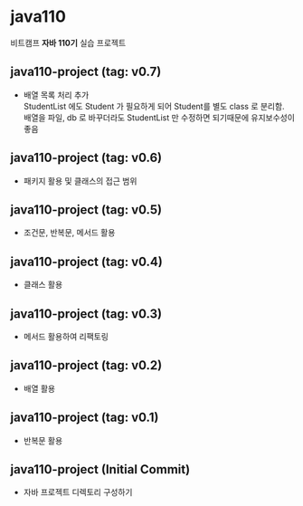 # java110
비트캠프 **자바 110기** 실습 프로젝트

## java110-project (tag: v0.7)
- 배열 목록 처리 추가  
StudentList 에도 Student 가 필요하게 되어 Student를 별도 class 로 분리함.  
배열을 파일, db 로 바꾸더라도 StudentList 만 수정하면 되기때문에 유지보수성이 좋음  
## java110-project (tag: v0.6)
- 패키지 활용 및 클래스의 접근 범위  
## java110-project (tag: v0.5)
- 조건문, 반복문, 메서드 활용  
## java110-project (tag: v0.4)
- 클래스 활용  
## java110-project (tag: v0.3)
- 메서드 활용하여 리팩토링
## java110-project (tag: v0.2)
- 배열 활용
## java110-project (tag: v0.1)
- 반복문 활용
## java110-project (Initial Commit)
- 자바 프로젝트 디렉토리 구성하기
